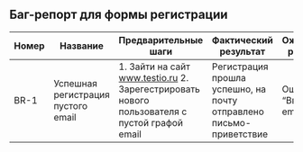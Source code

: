Баг-репорт для формы регистрации
---------------------

|Номер|Название|Предварительные шаги|Фактический результат|Ожидаемый результат|
--- | --- | ---| --- | ---
|BR-1|Успешная регистрация пустого email|1. Зайти на сайт www.testio.ru 2. Зарегестрировать нового пользователя с пустой графой email|Регистрация прошла успешно, на почту отправлено письмо-приветствие|Ошибка “Введите email”|

